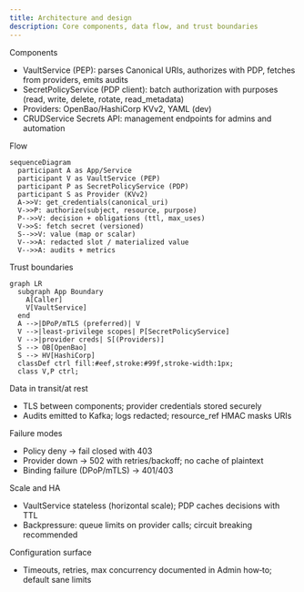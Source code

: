 ```yaml
---
title: Architecture and design
description: Core components, data flow, and trust boundaries
---
```


Components

- VaultService (PEP): parses Canonical URIs, authorizes with PDP, fetches from providers, emits audits
- SecretPolicyService (PDP client): batch authorization with purposes (read, write, delete, rotate, read_metadata)
- Providers: OpenBao/HashiCorp KVv2, YAML (dev)
- CRUDService Secrets API: management endpoints for admins and automation

Flow

```mermaid
sequenceDiagram
  participant A as App/Service
  participant V as VaultService (PEP)
  participant P as SecretPolicyService (PDP)
  participant S as Provider (KVv2)
  A->>V: get_credentials(canonical_uri)
  V->>P: authorize(subject, resource, purpose)
  P-->>V: decision + obligations (ttl, max_uses)
  V->>S: fetch secret (versioned)
  S-->>V: value (map or scalar)
  V-->>A: redacted slot / materialized value
  V-->>A: audits + metrics
```

Trust boundaries

```mermaid
graph LR
  subgraph App Boundary
    A[Caller]
    V[VaultService]
  end
  A -->|DPoP/mTLS (preferred)| V
  V -->|least‑privilege scopes| P[SecretPolicyService]
  V -->|provider creds| S[(Providers)]
  S --> OB[OpenBao]
  S --> HV[HashiCorp]
  classDef ctrl fill:#eef,stroke:#99f,stroke-width:1px;
  class V,P ctrl;
```

Data in transit/at rest

- TLS between components; provider credentials stored securely
- Audits emitted to Kafka; logs redacted; resource_ref HMAC masks URIs

Failure modes

- Policy deny → fail closed with 403
- Provider down → 502 with retries/backoff; no cache of plaintext
- Binding failure (DPoP/mTLS) → 401/403

Scale and HA

- VaultService stateless (horizontal scale); PDP caches decisions with TTL
- Backpressure: queue limits on provider calls; circuit breaking recommended

Configuration surface

- Timeouts, retries, max concurrency documented in Admin how‑to; default sane limits


